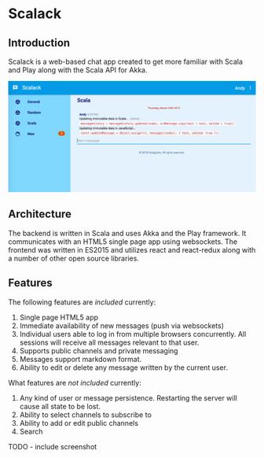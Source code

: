 # Scalack

## Introduction

Scalack is a web-based chat app created to get more familiar with Scala and Play along with the Scala API for Akka.

![Screenshot](docs/screenshot.png)

## Architecture

The backend is written in Scala and uses Akka and the Play framework. It communicates with an HTML5 single page app using websockets. The frontend was written in ES2015 and utilizes react and react-redux along with a number of other open source libraries.

## Features

The following features are _included_ currently:

1. Single page HTML5 app
1. Immediate availability of new messages (push via websockets)
1. Individual users able to log in from multiple browsers concurrently. All sessions will receive all messages relevant to that user.
1. Supports public channels and private messaging
1. Messages support markdown format.
1. Ability to edit or delete any message written by the current user.

What features are _not included_ currently:

1. Any kind of user or message persistence. Restarting the server will cause all state to be lost.
1. Ability to select channels to subscribe to
1. Ability to add or edit public channels
1. Search

TODO - include screenshot
